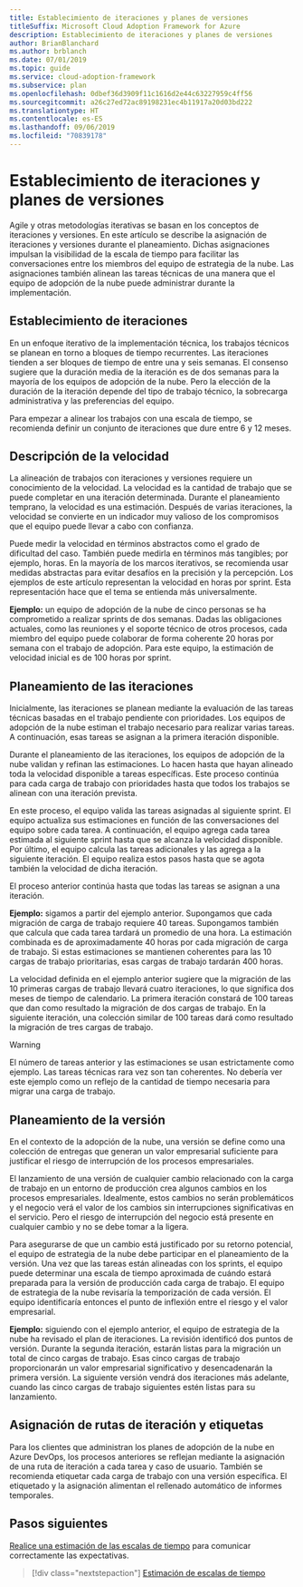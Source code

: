 ```yaml
---
title: Establecimiento de iteraciones y planes de versiones
titleSuffix: Microsoft Cloud Adoption Framework for Azure
description: Establecimiento de iteraciones y planes de versiones
author: BrianBlanchard
ms.author: brblanch
ms.date: 07/01/2019
ms.topic: guide
ms.service: cloud-adoption-framework
ms.subservice: plan
ms.openlocfilehash: 0dbef36d3909f11c1616d2e44c63227959c4ff56
ms.sourcegitcommit: a26c27ed72ac89198231ec4b11917a20d03bd222
ms.translationtype: HT
ms.contentlocale: es-ES
ms.lasthandoff: 09/06/2019
ms.locfileid: "70839178"
---
```

# <a name="establish-iterations-and-release-plans"></a>Establecimiento de iteraciones y planes de versiones

Agile y otras metodologías iterativas se basan en los conceptos de iteraciones y versiones. En este artículo se describe la asignación de iteraciones y versiones durante el planeamiento. Dichas asignaciones impulsan la visibilidad de la escala de tiempo para facilitar las conversaciones entre los miembros del equipo de estrategia de la nube. Las asignaciones también alinean las tareas técnicas de una manera que el equipo de adopción de la nube puede administrar durante la implementación.

## <a name="establish-iterations"></a>Establecimiento de iteraciones

En un enfoque iterativo de la implementación técnica, los trabajos técnicos se planean en torno a bloques de tiempo recurrentes. Las iteraciones tienden a ser bloques de tiempo de entre una y seis semanas. El consenso sugiere que la duración media de la iteración es de dos semanas para la mayoría de los equipos de adopción de la nube. Pero la elección de la duración de la iteración depende del tipo de trabajo técnico, la sobrecarga administrativa y las preferencias del equipo.

Para empezar a alinear los trabajos con una escala de tiempo, se recomienda definir un conjunto de iteraciones que dure entre 6 y 12 meses.

## <a name="understand-velocity"></a>Descripción de la velocidad

La alineación de trabajos con iteraciones y versiones requiere un conocimiento de la velocidad. La velocidad es la cantidad de trabajo que se puede completar en una iteración determinada. Durante el planeamiento temprano, la velocidad es una estimación. Después de varias iteraciones, la velocidad se convierte en un indicador muy valioso de los compromisos que el equipo puede llevar a cabo con confianza.

Puede medir la velocidad en términos abstractos como el grado de dificultad del caso. También puede medirla en términos más tangibles; por ejemplo, horas. En la mayoría de los marcos iterativos, se recomienda usar medidas abstractas para evitar desafíos en la precisión y la percepción. Los ejemplos de este artículo representan la velocidad en horas por sprint. Esta representación hace que el tema se entienda más universalmente.

**Ejemplo:** un equipo de adopción de la nube de cinco personas se ha comprometido a realizar sprints de dos semanas. Dadas las obligaciones actuales, como las reuniones y el soporte técnico de otros procesos, cada miembro del equipo puede colaborar de forma coherente 20 horas por semana con el trabajo de adopción. Para este equipo, la estimación de velocidad inicial es de 100 horas por sprint.

## <a name="iteration-planning"></a>Planeamiento de las iteraciones

Inicialmente, las iteraciones se planean mediante la evaluación de las tareas técnicas basadas en el trabajo pendiente con prioridades. Los equipos de adopción de la nube estiman el trabajo necesario para realizar varias tareas. A continuación, esas tareas se asignan a la primera iteración disponible.

Durante el planeamiento de las iteraciones, los equipos de adopción de la nube validan y refinan las estimaciones. Lo hacen hasta que hayan alineado toda la velocidad disponible a tareas específicas. Este proceso continúa para cada carga de trabajo con prioridades hasta que todos los trabajos se alinean con una iteración prevista.

En este proceso, el equipo valida las tareas asignadas al siguiente sprint. El equipo actualiza sus estimaciones en función de las conversaciones del equipo sobre cada tarea. A continuación, el equipo agrega cada tarea estimada al siguiente sprint hasta que se alcanza la velocidad disponible. Por último, el equipo calcula las tareas adicionales y las agrega a la siguiente iteración. El equipo realiza estos pasos hasta que se agota también la velocidad de dicha iteración.

El proceso anterior continúa hasta que todas las tareas se asignan a una iteración.

**Ejemplo:** sigamos a partir del ejemplo anterior. Supongamos que cada migración de carga de trabajo requiere 40 tareas. Supongamos también que calcula que cada tarea tardará un promedio de una hora. La estimación combinada es de aproximadamente 40 horas por cada migración de carga de trabajo. Si estas estimaciones se mantienen coherentes para las 10 cargas de trabajo prioritarias, esas cargas de trabajo tardarán 400 horas.

La velocidad definida en el ejemplo anterior sugiere que la migración de las 10 primeras cargas de trabajo llevará cuatro iteraciones, lo que significa dos meses de tiempo de calendario. La primera iteración constará de 100 tareas que dan como resultado la migración de dos cargas de trabajo. En la siguiente iteración, una colección similar de 100 tareas dará como resultado la migración de tres cargas de trabajo.

> [!WARNING]
> El número de tareas anterior y las estimaciones se usan estrictamente como ejemplo. Las tareas técnicas rara vez son tan coherentes. No debería ver este ejemplo como un reflejo de la cantidad de tiempo necesaria para migrar una carga de trabajo.

## <a name="release-planning"></a>Planeamiento de la versión

En el contexto de la adopción de la nube, una versión se define como una colección de entregas que generan un valor empresarial suficiente para justificar el riesgo de interrupción de los procesos empresariales.

El lanzamiento de una versión de cualquier cambio relacionado con la carga de trabajo en un entorno de producción crea algunos cambios en los procesos empresariales. Idealmente, estos cambios no serán problemáticos y el negocio verá el valor de los cambios sin interrupciones significativas en el servicio. Pero el riesgo de interrupción del negocio está presente en cualquier cambio y no se debe tomar a la ligera.

Para asegurarse de que un cambio está justificado por su retorno potencial, el equipo de estrategia de la nube debe participar en el planeamiento de la versión. Una vez que las tareas están alineadas con los sprints, el equipo puede determinar una escala de tiempo aproximada de cuándo estará preparada para la versión de producción cada carga de trabajo. El equipo de estrategia de la nube revisaría la temporización de cada versión. El equipo identificaría entonces el punto de inflexión entre el riesgo y el valor empresarial.

**Ejemplo:** siguiendo con el ejemplo anterior, el equipo de estrategia de la nube ha revisado el plan de iteraciones. La revisión identificó dos puntos de versión. Durante la segunda iteración, estarán listas para la migración un total de cinco cargas de trabajo. Esas cinco cargas de trabajo proporcionarán un valor empresarial significativo y desencadenarán la primera versión. La siguiente versión vendrá dos iteraciones más adelante, cuando las cinco cargas de trabajo siguientes estén listas para su lanzamiento.

## <a name="assign-iteration-paths-and-tags"></a>Asignación de rutas de iteración y etiquetas

Para los clientes que administran los planes de adopción de la nube en Azure DevOps, los procesos anteriores se reflejan mediante la asignación de una ruta de iteración a cada tarea y caso de usuario. También se recomienda etiquetar cada carga de trabajo con una versión específica. El etiquetado y la asignación alimentan el rellenado automático de informes temporales.

## <a name="next-steps"></a>Pasos siguientes

[Realice una estimación de las escalas de tiempo](./timelines.md) para comunicar correctamente las expectativas.

> [!div class="nextstepaction"]
> [Estimación de escalas de tiempo](./timelines.md)
